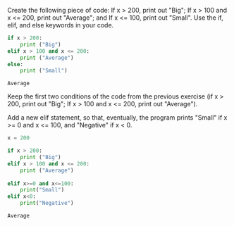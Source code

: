 Create the following piece of code: If x > 200, print out "Big"; If x > 100 and x <= 200, print out "Average"; and If x <= 100, print out "Small". Use the if, elif, and else keywords in your code.



```python
if x > 200: 
    print ("Big")
elif x > 100 and x <= 200:
    print ("Average")
else:
    print ("Small") 
```

    Average

Keep the first two conditions of the code from the previous exercise (if x > 200, print out "Big"; If x > 100 and x <= 200, print out "Average").

Add a new elif statement, so that, eventually, the program prints "Small" if x >= 0 and x <= 100, and "Negative" if x < 0.

```python
x = 200

if x > 200: 
    print ("Big")
elif x > 100 and x <= 200:
    print ("Average")
    
elif x>=0 and x<=100:
    print("Small")
elif x<0:
    print("Negative")
```

    Average

